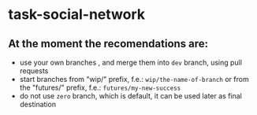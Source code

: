 # task-social-network

## At the moment the recomendations are:
- use your own branches , and merge them into `dev` branch, using pull requests
- start branches from "wip/" prefix, f.e.: `wip/the-name-of-branch` or from the "futures/" prefix, f.e.: `futures/my-new-success` 
- do not use `zero` branch, which is default, it can be used later as final destination
